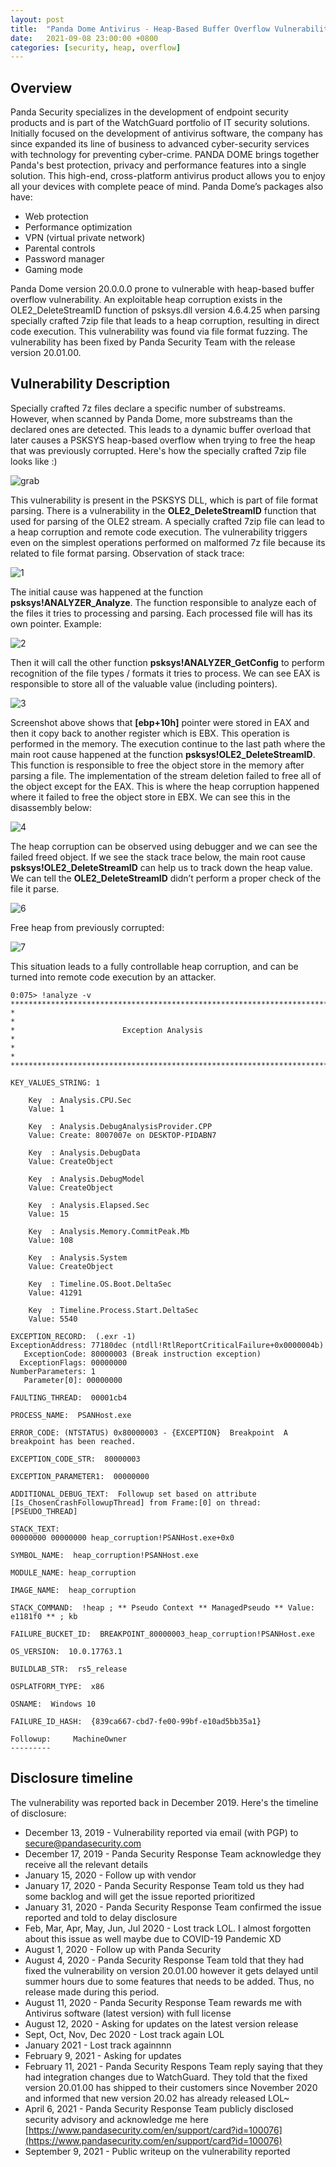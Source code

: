 ```yaml
---
layout: post
title:  "Panda Dome Antivirus - Heap-Based Buffer Overflow Vulnerability"
date:   2021-09-08 23:00:00 +0800
categories: [security, heap, overflow]
---
```


Overview
-----------
Panda Security specializes in the development of endpoint security products and is part of the WatchGuard portfolio of IT security solutions. Initially focused on the development of antivirus software, the company has since expanded its line of business to advanced cyber-security services with technology for preventing cyber-crime. PANDA DOME brings together Panda's best protection, privacy and performance features into a single solution. This high-end, cross-platform antivirus product allows you to enjoy all your devices with complete peace of mind. Panda Dome’s packages also have:
- Web protection
- Performance optimization
- VPN (virtual private network)
- Parental controls
- Password manager
- Gaming mode

Panda Dome version 20.0.0.0 prone to vulnerable with heap-based buffer overflow vulnerability. An exploitable heap corruption exists in the OLE2_DeleteStreamID function of psksys.dll version 4.6.4.25 when parsing specially crafted 7zip file that leads to a heap corruption, resulting in direct code execution. This vulnerability was found via file format fuzzing. The vulnerability has been fixed by Panda Security Team with the release version 20.01.00.

Vulnerability Description
-------------------------
Specially crafted 7z files declare a specific number of substreams. However, when scanned by Panda Dome, more substreams than the declared ones are detected. This leads to a dynamic buffer overload that later causes a PSKSYS heap-based overflow when trying to free the heap that was previously corrupted. Here's how the specially crafted 7zip file looks like :) 

![grab](https://user-images.githubusercontent.com/789149/132542078-eaedc57a-8a62-44ea-8423-f1f1353288a9.png)

This vulnerability is present in the PSKSYS DLL, which is part of file format parsing. There is a vulnerability in the **OLE2_DeleteStreamID** function that used for parsing of the OLE2 stream. A specially crafted 7zip file can lead to a heap corruption and remote code execution. The vulnerability triggers even on the simplest operations performed on malformed 7z file because its related to file format parsing. Observation of stack trace:

![1](https://user-images.githubusercontent.com/789149/132537294-e10b5a22-4383-4457-a3ab-eb80d5e7dea6.png)

The initial cause was happened at the function **psksys!ANALYZER_Analyze**. The function responsible to analyze each of the files it tries to processing and parsing. Each processed file will has its own pointer. Example:

![2](https://user-images.githubusercontent.com/789149/132537424-abaa4046-2803-45aa-9c68-c08d477a7582.png)

Then it will call the other function **psksys!ANALYZER_GetConfig** to perform recognition of the file types / formats it tries to process. We can see EAX is responsible to store all of the valuable value (including pointers).

![3](https://user-images.githubusercontent.com/789149/132537514-31b53043-b180-453a-bb0d-0fde947aad49.png)

Screenshot above shows that **[ebp+10h]** pointer were stored in EAX and then it copy back to another register which is EBX. This operation is performed in the memory. The execution continue to the last path where the main root cause happened at the function **psksys!OLE2_DeleteStreamID**. This function is responsible to free the object store in the memory after parsing a file. The implementation of the stream deletion failed to free all of the object except for the EAX. This is where the heap corruption happened where it failed to free the object store in EBX. We can see this in the disassembly below:

![4](https://user-images.githubusercontent.com/789149/132537841-15b7d9ee-648a-43a1-aa3c-f3032003cf0b.png)

The heap corruption can be observed using debugger and we can see the failed freed object. If we see the stack trace below, the main root cause **psksys!OLE2_DeleteStreamID** can help us to track down the heap value. We can tell the **OLE2_DeleteStreamID** didn’t perform a proper check of the file it parse.

![6](https://user-images.githubusercontent.com/789149/132538009-d76f5b74-d578-4693-8c29-b3b79c57bbf9.png)

Free heap from previously corrupted:

![7](https://user-images.githubusercontent.com/789149/132538139-694d660c-42f7-468f-b458-576636910188.png)

This situation leads to a fully controllable heap corruption, and can be turned into remote code execution by an attacker.
```
0:075> !analyze -v
*******************************************************************************
*                                                                             *
*                        Exception Analysis                                   *
*                                                                             *
*******************************************************************************

KEY_VALUES_STRING: 1

    Key  : Analysis.CPU.Sec
    Value: 1

    Key  : Analysis.DebugAnalysisProvider.CPP
    Value: Create: 8007007e on DESKTOP-PIDABN7

    Key  : Analysis.DebugData
    Value: CreateObject

    Key  : Analysis.DebugModel
    Value: CreateObject

    Key  : Analysis.Elapsed.Sec
    Value: 15

    Key  : Analysis.Memory.CommitPeak.Mb
    Value: 108

    Key  : Analysis.System
    Value: CreateObject

    Key  : Timeline.OS.Boot.DeltaSec
    Value: 41291

    Key  : Timeline.Process.Start.DeltaSec
    Value: 5540

EXCEPTION_RECORD:  (.exr -1)
ExceptionAddress: 77180dec (ntdll!RtlReportCriticalFailure+0x0000004b)
   ExceptionCode: 80000003 (Break instruction exception)
  ExceptionFlags: 00000000
NumberParameters: 1
   Parameter[0]: 00000000

FAULTING_THREAD:  00001cb4

PROCESS_NAME:  PSANHost.exe

ERROR_CODE: (NTSTATUS) 0x80000003 - {EXCEPTION}  Breakpoint  A breakpoint has been reached.

EXCEPTION_CODE_STR:  80000003

EXCEPTION_PARAMETER1:  00000000

ADDITIONAL_DEBUG_TEXT:  Followup set based on attribute [Is_ChosenCrashFollowupThread] from Frame:[0] on thread:[PSEUDO_THREAD]

STACK_TEXT:  
00000000 00000000 heap_corruption!PSANHost.exe+0x0

SYMBOL_NAME:  heap_corruption!PSANHost.exe

MODULE_NAME: heap_corruption

IMAGE_NAME:  heap_corruption

STACK_COMMAND:  !heap ; ** Pseudo Context ** ManagedPseudo ** Value: e1181f0 ** ; kb

FAILURE_BUCKET_ID:  BREAKPOINT_80000003_heap_corruption!PSANHost.exe

OS_VERSION:  10.0.17763.1

BUILDLAB_STR:  rs5_release

OSPLATFORM_TYPE:  x86

OSNAME:  Windows 10

FAILURE_ID_HASH:  {839ca667-cbd7-fe00-99bf-e10ad5bb35a1}

Followup:     MachineOwner
---------
```

Disclosure timeline
-------------------
The vulnerability was reported back in December 2019. Here's the timeline of disclosure:
- December 13, 2019 - Vulnerability reported via email (with PGP) to secure@pandasecurity.com
- December 17, 2019 - Panda Security Response Team acknowledge they receive all the relevant details
- January 15, 2020 - Follow up with vendor
- January 17, 2020 - Panda Security Response Team told us they had some backlog and will get the issue reported prioritized
- January 31, 2020 - Panda Security Response Team confirmed the issue reported and told to delay disclosure
- Feb, Mar, Apr, May, Jun, Jul 2020 - Lost track LOL. I almost forgotten about this issue as well maybe due to COVID-19 Pandemic XD
- August 1, 2020 - Follow up with Panda Security
- August 4, 2020 - Panda Security Response Team told that they had fixed the vulnerability on version 20.01.00 however it gets delayed until summer hours due to some features that needs to be added. Thus, no release made during this period.
- August 11, 2020 - Panda Security Response Team rewards me with Antivirus software (latest version) with full license
- August 12, 2020 - Asking for updates on the latest version release
- Sept, Oct, Nov, Dec 2020 - Lost track again LOL
- January 2021 - Lost track againnnn
- February 9, 2021 - Asking for updates
- February 11, 2021 - Panda Security Respons Team reply saying that they had integration changes due to WatchGuard. They told that the fixed version 20.01.00 has shipped to their customers since November 2020 and informed that new version 20.02 has already released LOL~
- April 6, 2021 - Panda Security Response Team publicly disclosed security advisory and acknowledge me here [https://www.pandasecurity.com/en/support/card?id=100076](https://www.pandasecurity.com/en/support/card?id=100076)
- September 9, 2021 - Public writeup on the vulnerability reported
